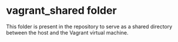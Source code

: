 # vagrant_shared folder
This folder is present in the repository to serve as a shared directory between the host and the Vagrant virtual machine.
